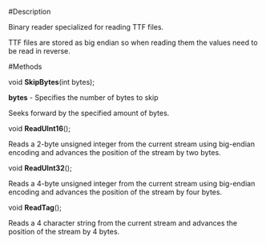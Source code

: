 #Description

Binary reader specialized for reading TTF files.

TTF files are stored as big endian so when reading them the values need to be read in reverse. 

#Methods

void **SkipBytes**(int bytes);

**bytes** - Specifies the number of bytes to skip

Seeks forward by the specified amount of bytes.


void **ReadUInt16**();

Reads a 2-byte unsigned integer from the current stream using big-endian encoding and advances the position of the stream by two bytes.


void **ReadUInt32**();

Reads a 4-byte unsigned integer from the current stream using big-endian encoding and advances the position of the stream by four bytes.


void **ReadTag**();

Reads a 4 character string from the current stream and advances the position of the stream by 4 bytes.